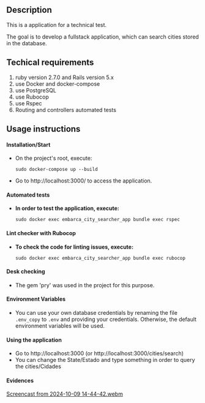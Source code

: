 ## Description
This is a application for a technical test. 

The goal is to develop a fullstack application, which can search cities stored in the database.

## Techical requirements

1. ruby version 2.7.0 and Rails version 5.x
2. use Docker and docker-compose
3. use PostgreSQL
4. use Rubocop
5. use Rspec
6. Routing and controllers automated tests

## Usage instructions

#### Installation/Start
* On the project's root, execute:

  `sudo docker-compose up --build`

* Go to http://localhost:3000/ to access the application.

#### Automated tests
* **In order to test the application, execute:**

  `sudo docker exec embarca_city_searcher_app bundle exec rspec`

#### Lint checker with Rubocop
* **To check the code for linting issues, execute:**

  `sudo docker exec embarca_city_searcher_app bundle exec rubocop`

#### Desk checking
* The gem 'pry' was used in the project for this purpose.

#### Environment Variables
* You can use your own database credentials by renaming the file `.env_copy` to `.env` and providing your credentials. Otherwise, the default environment variables will be used.

#### Using the application
* Go to http://localhost:3000 (or http://localhost:3000/cities/search)
* You can change the State/Estado and type something in order to query the cities/Cidades

#### Evidences

[Screencast from 2024-10-09 14-44-42.webm](https://github.com/user-attachments/assets/d61a597a-6666-496d-80ba-a8e7b5653d81)



